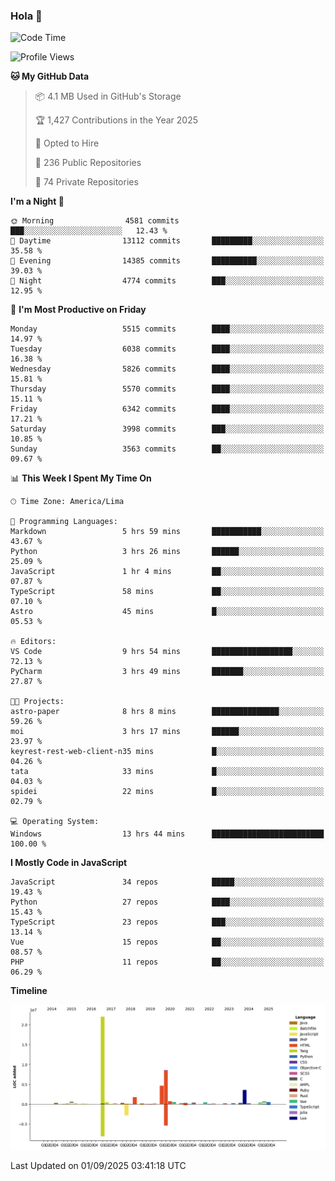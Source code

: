 ### Hola 👋

<!--START_SECTION:waka-->
![Code Time](http://img.shields.io/badge/Code%20Time-322%20hrs%2044%20mins-blue)

![Profile Views](http://img.shields.io/badge/Profile%20Views-0-blue)

**🐱 My GitHub Data** 

> 📦 4.1 MB Used in GitHub's Storage 
 > 
> 🏆 1,427 Contributions in the Year 2025
 > 
> 💼 Opted to Hire
 > 
> 📜 236 Public Repositories 
 > 
> 🔑 74 Private Repositories 
 > 
**I'm a Night 🦉** 

```text
🌞 Morning                4581 commits        ███░░░░░░░░░░░░░░░░░░░░░░   12.43 % 
🌆 Daytime                13112 commits       █████████░░░░░░░░░░░░░░░░   35.58 % 
🌃 Evening                14385 commits       ██████████░░░░░░░░░░░░░░░   39.03 % 
🌙 Night                  4774 commits        ███░░░░░░░░░░░░░░░░░░░░░░   12.95 % 
```
📅 **I'm Most Productive on Friday** 

```text
Monday                   5515 commits        ████░░░░░░░░░░░░░░░░░░░░░   14.97 % 
Tuesday                  6038 commits        ████░░░░░░░░░░░░░░░░░░░░░   16.38 % 
Wednesday                5826 commits        ████░░░░░░░░░░░░░░░░░░░░░   15.81 % 
Thursday                 5570 commits        ████░░░░░░░░░░░░░░░░░░░░░   15.11 % 
Friday                   6342 commits        ████░░░░░░░░░░░░░░░░░░░░░   17.21 % 
Saturday                 3998 commits        ███░░░░░░░░░░░░░░░░░░░░░░   10.85 % 
Sunday                   3563 commits        ██░░░░░░░░░░░░░░░░░░░░░░░   09.67 % 
```


📊 **This Week I Spent My Time On** 

```text
🕑︎ Time Zone: America/Lima

💬 Programming Languages: 
Markdown                 5 hrs 59 mins       ███████████░░░░░░░░░░░░░░   43.67 % 
Python                   3 hrs 26 mins       ██████░░░░░░░░░░░░░░░░░░░   25.09 % 
JavaScript               1 hr 4 mins         ██░░░░░░░░░░░░░░░░░░░░░░░   07.87 % 
TypeScript               58 mins             ██░░░░░░░░░░░░░░░░░░░░░░░   07.10 % 
Astro                    45 mins             █░░░░░░░░░░░░░░░░░░░░░░░░   05.53 % 

🔥 Editors: 
VS Code                  9 hrs 54 mins       ██████████████████░░░░░░░   72.13 % 
PyCharm                  3 hrs 49 mins       ███████░░░░░░░░░░░░░░░░░░   27.87 % 

🐱‍💻 Projects: 
astro-paper              8 hrs 8 mins        ███████████████░░░░░░░░░░   59.26 % 
moi                      3 hrs 17 mins       ██████░░░░░░░░░░░░░░░░░░░   23.97 % 
keyrest-rest-web-client-n35 mins             █░░░░░░░░░░░░░░░░░░░░░░░░   04.26 % 
tata                     33 mins             █░░░░░░░░░░░░░░░░░░░░░░░░   04.03 % 
spidei                   22 mins             █░░░░░░░░░░░░░░░░░░░░░░░░   02.79 % 

💻 Operating System: 
Windows                  13 hrs 44 mins      █████████████████████████   100.00 % 
```

**I Mostly Code in JavaScript** 

```text
JavaScript               34 repos            █████░░░░░░░░░░░░░░░░░░░░   19.43 % 
Python                   27 repos            ████░░░░░░░░░░░░░░░░░░░░░   15.43 % 
TypeScript               23 repos            ███░░░░░░░░░░░░░░░░░░░░░░   13.14 % 
Vue                      15 repos            ██░░░░░░░░░░░░░░░░░░░░░░░   08.57 % 
PHP                      11 repos            ██░░░░░░░░░░░░░░░░░░░░░░░   06.29 % 
```



**Timeline**

![Lines of Code chart](https://raw.githubusercontent.com/KhanMaytok/KhanMaytok/master/assets/bar_graph.png)


 Last Updated on 01/09/2025 03:41:18 UTC
<!--END_SECTION:waka-->
